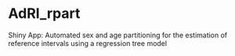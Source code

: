 # AdRI_rpart
Shiny App: Automated sex and age partitioning for the estimation of reference intervals using a regression tree model
